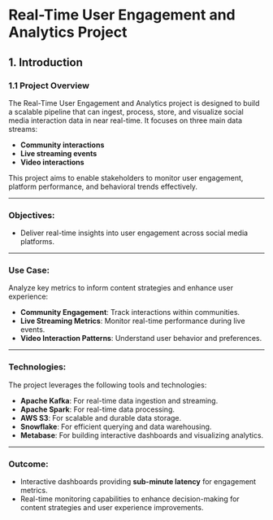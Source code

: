 # Real-Time User Engagement and Analytics Project

## 1. Introduction

### 1.1 Project Overview
The Real-Time User Engagement and Analytics project is designed to build a scalable pipeline that can ingest, process, store, and visualize social media interaction data in near real-time. It focuses on three main data streams:
- **Community interactions**
- **Live streaming events**
- **Video interactions**

This project aims to enable stakeholders to monitor user engagement, platform performance, and behavioral trends effectively.

---

### Objectives:
- Deliver real-time insights into user engagement across social media platforms.

---

### Use Case:
Analyze key metrics to inform content strategies and enhance user experience:
- **Community Engagement**: Track interactions within communities.
- **Live Streaming Metrics**: Monitor real-time performance during live events.
- **Video Interaction Patterns**: Understand user behavior and preferences.

---

### Technologies:
The project leverages the following tools and technologies:
- **Apache Kafka**: For real-time data ingestion and streaming.
- **Apache Spark**: For real-time data processing.
- **AWS S3**: For scalable and durable data storage.
- **Snowflake**: For efficient querying and data warehousing.
- **Metabase**: For building interactive dashboards and visualizing analytics.

---

### Outcome:
- Interactive dashboards providing **sub-minute latency** for engagement metrics.
- Real-time monitoring capabilities to enhance decision-making for content strategies and user experience improvements.
